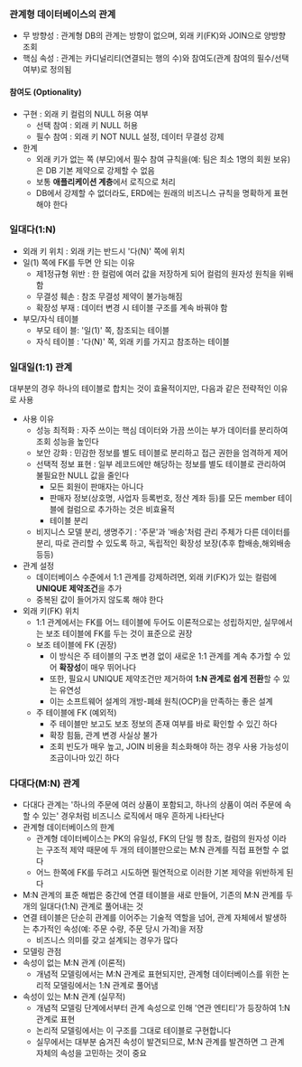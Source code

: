 ### 관계형 데이터베이스의 관계
- 무 방향성 : 관계형 DB의 관계는 방향이 없으며, 외래 키(FK)와 JOIN으로 양방향 조회
- 핵심 속성 : 관계는 카디널리티(연결되는 행의 수)와 참여도(관계 참여의 필수/선택 여부)로 정의됨

#### 참여도 (Optionality)
- 구현 : 외래 키 컬럼의 NULL 허용 여부
  - 선택 참여 : 외래 키 NULL 허용
  - 필수 참여 : 외래 키 NOT NULL 설정, 데이터 무결성 강제
- 한계
  - 외래 키가 없는 쪽 (부모)에서 필수 참여 규칙을(예: 팀은 최소 1명의 회원 보유)은 DB 기본 제약으로 강제할 수 없음
  - 보통 **애플리케이션 계층**에서 로직으로 처리
  - DB에서 강제할 수 없더라도, ERD에는 원래의 비즈니스 규칙을 명확하게 표현해야 한다

### 일대다(1:N)
- 외래 키 위치 : 외래 키는 반드시 '다(N)' 쪽에 위치
- 일(1) 쪽에 FK를 두면 안 되는 이유
  - 제1정규형 위반 : 한 컬럼에 여러 값을 저장하게 되어 컬럼의 원자성 원칙을 위배함
  - 무결성 훼손 : 참조 무결성 제약이 불가능해짐
  - 확장성 부재 : 데이터 변경 시 테이블 구조를 계속 바꿔야 함
- 부모/자식 테이블
  - 부모 테이 블: '일(1)' 쪽, 참조되는 테이블
  - 자식 테이블 : '다(N)' 쪽, 외래 키를 가지고 참조하는 테이블

### 일대일(1:1) 관계
대부분의 경우 하나의 테이블로 합치는 것이 효율적이지만, 다음과 같은 전략적인 이유로 사용

- 사용 이유
  - 성능 최적화 : 자주 쓰이는 핵심 데이터와 가끔 쓰이는 부가 데이터를 분리하여 조회 성능을 높인다
  - 보안 강화 : 민감한 정보를 별도 테이블로 분리하고 접근 권한을 엄격하게 제어
  - 선택적 정보 표현 : 일부 레코드에만 해당하는 정보를 별도 테이블로 관리하여 불필요한 NULL 값을 줄인다
    - 모든 회원이 판매자는 아니다
    - 판매자 정보(상호명, 사업자 등록번호, 정산 계좌 등)를 모든 member 테이블에 컬럼으로 추가하는 것은 비효율적
    - 테이블 분리
  - 비지니스 모델 분리, 생명주기 : '주문'과 '배송'처럼 관리 주체가 다른 데이터를 분리, 따로 관리할 수 있도록 하고, 독립적인 확장성 보장(추후 합배송,해외배송 등등)
- 관계 설정
  - 데이터베이스 수준에서 1:1 관계를 강제하려면, 외래 키(FK)가 있는 컬럼에 **UNIQUE 제약조건**을 추가
  - 중복된 값이 들어가지 않도록 해야 한다
- 외래 키(FK) 위치
  - 1:1 관계에서는 FK를 어느 테이블에 두어도 이론적으로는 성립하지만, 실무에서는 보조 테이블에 FK를 두는 것이 표준으로 권장 
  - 보조 테이블에 FK (권장) 
    - 이 방식은 주 테이블의 구조 변경 없이 새로운 1:1 관계를 계속 추가할 수 있어 **확장성**이 매우 뛰어나다
    - 또한, 필요시 UNIQUE 제약조건만 제거하여 **1:N 관계로 쉽게 전환**할 수 있는 유연성
    - 이는 소프트웨어 설계의 개방-폐쇄 원칙(OCP)을 만족하는 좋은 설계
  - 주 테이블에 FK (예외적)
    - 주 테이블만 보고도 보조 정보의 존재 여부를 바로 확인할 수 있긴 하다
    - 확장 힘듦, 관계 변경 사실상 불가
    - 조회 빈도가 매우 높고, JOIN 비용을 최소화해야 하는 경우 사용 가능성이 조금이나마 있긴 하다

### 다대다(M:N) 관계
- 다대다 관계는 '하나의 주문에 여러 상품이 포함되고, 하나의 상품이 여러 주문에 속할 수 있는' 경우처럼 비즈니스 로직에서 매우 흔하게 나타난다
- 관계형 데이터베이스의 한계
  - 관계형 데이터베이스는 PK의 유일성, FK의 단일 행 참조, 컬럼의 원자성 이라는 구조적 제약 때문에 두 개의 테이블만으로는 M:N 관계를 직접 표현할 수 없다
  - 어느 한쪽에 FK를 두려고 시도하면 필연적으로 이러한 기본 제약을 위반하게 된다
- M:N 관계의 표준 해법은 중간에 연결 테이블을 새로 만들어, 기존의 M:N 관계를 두 개의 일대다(1:N) 관계로 풀어내는 것
- 연결 테이블은 단순히 관계를 이어주는 기술적 역할을 넘어, 관계 자체에서 발생하는 추가적인 속성(예: 주문 수량, 주문 당시 가격)을 저장
  - 비즈니스 의미를 갖고 설계되는 경우가 많다
- 모델링 관점
- 속성이 없는 M:N 관계 (이론적)
  - 개념적 모델링에서는 M:N 관계로 표현되지만, 관계형 데이터베이스를 위한 논리적 모델링에서는 1:N 관계로 풀어냄
- 속성이 있는 M:N 관계 (실무적)
  - 개념적 모델링 단계에서부터 관계 속성으로 인해 '연관 엔티티'가 등장하여 1:N 관계로 표현
  - 논리적 모델링에서는 이 구조를 그대로 테이블로 구현합니다
  - 실무에서는 대부분 숨겨진 속성이 발견되므로, M:N 관계를 발견하면 그 관계 자체의 속성을 고민하는 것이 중요

